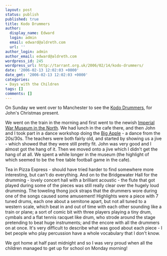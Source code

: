 ```yaml
---
layout: post
status: publish
published: true
title: Kodo Drummers
author:
  display_name: Edward
  login: admin
  email: edward@aldreth.com
  url: ''
author_login: admin
author_email: edward@aldreth.com
wordpress_id: 245
wordpress_url: http://tarrant.org.uk/2006/02/14/kodo-drummers/
date: '2006-02-13 12:02:03 +0000'
date_gmt: '2006-02-13 12:02:03 +0000'
categories:
- Days with the Children
tags: []
comments: []
---
```

<p>On Sunday we went over to Manchester to see the <a href="http://www.kodo.or.jp/frame.html">Kodo Drummers</a>, for John's Christmas present.</p>
<p>We went on the train in the morning and first went to the newish <a href="http://north.iwm.org.uk/">Imperial War Museum in the North</a>.  We had lunch in the cafe there, and then John and I took part in a dance workshop doing the <a href="http://en.wikipedia.org/wiki/Big_Apple_%28dance%29">Big Apple</a> - a dance from the 20s/30s.  The teachers were both fairly old, and started by showing us a jive - which showed that they were still pretty fit.  John was very good and I almost got the hang of it.  Then we moved onto a jive which I didn't get the hang of at all.  We spent a while longer in the museum (the highlight of which seemed to be the free table football game in the cafe).</p>
<p>Tea in Pizza Express - should have tried harder to find somewhere more interesting, but can't do everything.  And on to the Bridgewater Hall for the drumming - lovely concert hall with a brilliant acoustic - the flute that got played during some of the pieces was still really clear over the hugely loud drumming.  The toweling thong jock straps that the drummers wore during one of the songs caused some amusement!  Highlights were a piece with 7 tuned drums, each one about a semitone apart, but not all tuned to a western scale, which beat in and out of time with each other sounding like a train or plane; a sort of comic bit with three players playing a tiny drum, cymbals and a flat tennis racquet like drum, who strode around the stage pretending to beat huge instruments; and the encore with all the drummers on at once.  It's very difficult to describe what was good about each piece - I bet people who play percussion have a whole vocabulary that I don't know.</p>
<p>We got home at half past midnight and so I was very proud when all the children managed to get up for school on Monday morning!</p>
